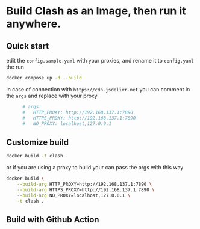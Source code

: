 # Build Clash as an Image, then run it anywhere.

## Quick start

edit the `config.sample.yaml` with your proxies, and rename it to `config.yaml`
the run 

```bash
docker compose up -d --build 
```
in case of connection with  `https://cdn.jsdelivr.net` you can comment in the `args` and replace with your proxy

```yaml
      # args:
      #   HTTP_PROXY: http://192.168.137.1:7890
      #   HTTPS_PROXY: http://192.168.137.1:7890
      #   NO_PROXY: localhost,127.0.0.1
```


## Customize build

```bash
docker build -t clash .
```

or if you are using a proxy to build your can pass the args with this way

```bash
docker build \
    --build-arg HTTP_PROXY=http://192.168.137.1:7890 \
    --build-arg HTTPS_PROXY=http://192.168.137.1:7890 \
    --build-arg NO_PROXY=localhost,127.0.0.1 \
    -t clash .
```

## Build with Github Action

